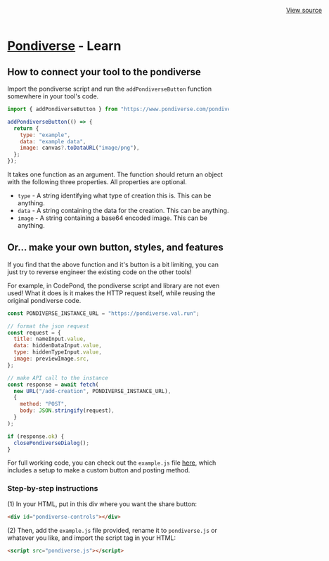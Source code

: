 <meta name="viewport" content="width=device-width, initial-scale=1.0" />
<title>Pondiverse - Learn</title>
<link rel="stylesheet" href="/style.css" />
<header
  id="view-source"
  style="position: absolute; top: 0; right: 0; padding: 16px"
>
  <a href="https://github.com/TodePond/Pondiverse" target="_blank">View source</a>
</header>

<h1><a href="/" class="breadcrumb">Pondiverse</a> - Learn</h1>

## How to connect your tool to the pondiverse

Import the pondiverse script and run the `addPondiverseButton` function somewhere in your tool's code.

```js
import { addPondiverseButton } from "https://www.pondiverse.com/pondiverse.js";

addPondiverseButton(() => {
  return {
    type: "example",
    data: "example data",
    image: canvas?.toDataURL("image/png"),
  };
});
```

It takes one function as an argument. The function should return an object with the following three properties. All properties are optional.

- `type` - A string identifying what type of creation this is. This can be anything.
- `data` - A string containing the data for the creation. This can be anything.
- `image` - A string containing a base64 encoded image. This can be anything.

## Or... make your own button, styles, and features

If you find that the above function and it's button is a bit limiting, you can just try to reverse engineer the existing code on the other tools!

For example, in CodePond, the pondiverse script and library are not even used! What it does is it makes the HTTP request itself, while reusing the original pondiverse code.

```js
const PONDIVERSE_INSTANCE_URL = "https://pondiverse.val.run";

// format the json request
const request = {
  title: nameInput.value,
  data: hiddenDataInput.value,
  type: hiddenTypeInput.value,
  image: previewImage.src,
};

// make API call to the instance
const response = await fetch(
  new URL("/add-creation", PONDIVERSE_INSTANCE_URL),
  {
    method: "POST",
    body: JSON.stringify(request),
  }
);

if (response.ok) {
  closePondiverseDialog();
}
```

For full working code, you can check out the `example.js` file [here](https://pondiverse.com/learn/example.js), which includes a setup to make a custom button and posting method.

### Step-by-step instructions

(1) In your HTML, put in this div where you want the share button: 

```html
<div id="pondiverse-controls"></div>
```

(2) Then, add the `example.js` file provided, rename it to `pondiverse.js` or whatever you like, and import the script tag in your HTML:

```html
<script src="pondiverse.js"></script>
```
